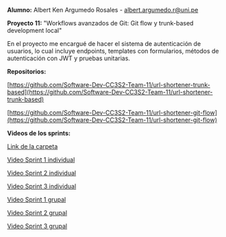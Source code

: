 **Alumno:** Albert Ken Argumedo Rosales - albert.argumedo.r@uni.pe

**Proyecto 11:** "Workflows avanzados de Git: Git flow y trunk-based development local"

En el proyecto me encargué de hacer el sistema de autenticación de usuarios, lo cual incluye endpoints, 
templates con formularios, métodos de autenticación con JWT y pruebas unitarias.

**Repositorios:**

[https://github.com/Software-Dev-CC3S2-Team-11/url-shortener-trunk-based](https://github.com/Software-Dev-CC3S2-Team-11/url-shortener-trunk-based)

[https://github.com/Software-Dev-CC3S2-Team-11/url-shortener-git-flow](https://github.com/Software-Dev-CC3S2-Team-11/url-shortener-git-flow)


**Videos de los sprints:**

[Link de la carpeta](https://drive.google.com/drive/folders/13RWD6sEQQhO13_NrkIefeWZ3LTRbGw3D?usp=sharing)

[Video Sprint 1 individual](https://drive.google.com/file/d/1ipr46XLEdPuav72qam_rZQW3C5Agrz_M/view?usp=drive_link)

[Video Sprint 2 individual](https://drive.google.com/file/d/1cVDCZMa3FgHi3V0B4leBp0FyJtLYigUN/view?usp=drive_link)

[Video Sprint 3 individual](https://drive.google.com/file/d/1LY1KMzX9wIvzUipZ1RB9ikz1e-Ha-H_l/view?usp=drive_link)

[Video Sprint 1 grupal](https://drive.google.com/file/d/1ezB6klmhxI1F2IDof4Edszb5tl5ULQ0N/view?usp=drive_link)

[Video Sprint 2 grupal](https://drive.google.com/file/d/189LNM3Zf5G1TIzYrOLEhpodpcbBRlkAs/view?usp=drive_link)

[Video Sprint 3 grupal](https://drive.google.com/file/d/19apmI6vDgrsHwzNrani2fIcZ47fose5k/view?usp=drive_link)
